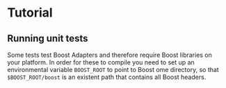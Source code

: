 
Tutorial
========

Running unit tests
------------------

Some tests test Boost Adapters and therefore require Boost libraries on your platform.
In order for these to compile you need to set up an environmental variable `BOOST_ROOT` to point to Boost ome directory,
so that `$BOOST_ROOT/boost` is an existent path that contains all Boost headers. 
